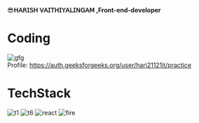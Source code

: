 😎**𝖧𝖠𝖱𝖨𝖲𝖧 𝖵𝖠𝖨𝖳𝖧𝖨𝖸𝖠𝖫𝖨𝖭𝖦𝖠𝖬 ,Front-end-developer**

<h1>Coding</h1>

![gfg](https://github.com/harish02-04/harish02-04/assets/121707427/cf1465d0-00d4-4261-82f1-fd5b1b6f144e)
<br>
Profile: https://auth.geeksforgeeks.org/user/hari21121it/practice

<h1>TechStack</h1>

![t1](https://github.com/harish02-04/harish02-04/assets/121707427/69fd7e57-195e-4af7-b3c6-dd64041d0ef2)
![t6](https://github.com/harish02-04/harish02-04/assets/121707427/bac44178-98cf-46ba-bb38-ac8fdfda2400)
![react](https://github.com/harish02-04/harish02-04/assets/121707427/4e816790-b2b9-4cbe-8d7c-ded135bdedef)
![fire](https://github.com/harish02-04/harish02-04/assets/121707427/76c6fa62-fa5f-4d62-90e2-73f65cba71f1)




